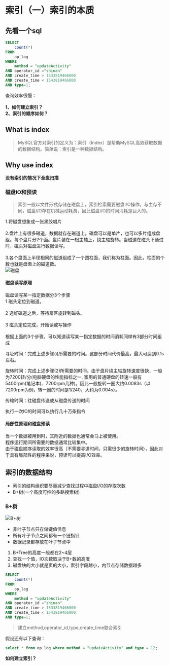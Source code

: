 # 索引（一）索引的本质
## 先看一个sql
```sql
SELECT
	count(*)
FROM
	op_log
WHERE
	method = "updateActivity"
AND operator_id ="shinan"
AND create_time > 1533819466000
AND create_time < 1543819466000
AND type=1;
```
查询效率很慢：<br><br>
**1、如何建立索引？**<br>
**2、索引的顺序如何？**

## What is index

>MySQL官方对索引的定义为：索引（Index）是帮助MySQL高效获取数据的数据结构。简单说：索引是一种数据结构。

## Why use index
**没有索引的情况下全盘扫描<br>**

### 磁盘IO和预读 ###
>索引一般以文件形式存储在磁盘上，索引检索需要磁盘I/O操作。与主存不同，磁盘I/O存在机械运动耗费，因此磁盘I/O的时间消耗是巨大的。

1.将磁盘想象成一张黑胶唱片<br><br>
2.盘片上有很多磁道，数据就存在磁道上。磁盘可以是单片，也可以多片组成盘组。每个盘片分2个面。盘片装在一根主轴上，绕主轴旋转。当磁道在磁头下通过时，磁头对磁盘进行数据读写。<br><br>
3.各个盘面上半径相同的磁道组成了一个圆柱面，我们称为柱面。因此，柱面的个数也就是盘面上的磁道数。<br>
![磁盘](http://img.blog.csdn.net/20160202205105560''磁盘'')




#### 磁盘读写原理 ####
磁盘读写某一指定数据分3个步骤<br>
1 磁头定位到磁道。<br><br>
2 选好磁道之后，等待扇区旋转到磁头。<br><br>
3 磁头定位完成，开始读或写操作<br><br>
根据上面的3个步骤，可以知道读写某一指定数据的时间消耗同样有3部分时间组成

寻址时间：完成上述步骤(i)所需要的时间。这部分时间代价最高，最大可达到0.1s左右。

旋转时间：完成上述步骤(2)所需要的时间。由于盘片绕主轴旋转速度很快，一般为7200转/分(电脑硬盘的性能指标之一, 家用的普通硬盘的转速一般有5400rpm(笔记本)、7200rpm几种)。因此一般旋转一圈大约0.0083s（以7200rpm为例，转一圈的时间是1/240，大约为0.004s）。

传输时间：往磁盘传送或从磁盘传送的时间

执行一次IO的时间可以执行几十万条指令

#### 局部性原理和磁盘预读 ####
当一个数据被用到时，其附近的数据也通常会马上被使用。 <br>
程序运行期间所需要的数据通常比较集中。 <br>
由于磁盘顺序读取的效率很高（不需要寻道时间，只需很少的旋转时间），因此对于具有局部性的程序来说，预读可以提高I/O效率。<br>


## 索引的数据结构 ##
- 索引的结构组织要尽量减少查找过程中磁盘I/O的存取次数
- B+树(一个高度可控的多路搜索树)

### B+树 ###

![B+树](http://img.blog.csdn.net/20160202205105560''B+树'')


- 非叶子节点只存储键值信息<br>
- 所有叶子节点之间都有一个链指针<br>
- 数据记录都存放在叶子节点中

1. B+Tree的高度一般都在2~4层
2. 查找一个值，IO次数取决于B+数的高度
3. 磁盘块的大小就是页的大小，索引字段越小，内节点存储数据越多


```sql
SELECT
	count(*)
FROM
	op_log
WHERE
	method = "updateActivity"
AND operator_id ="shinan"
AND create_time > 1533819466000
AND create_time < 1543819466000
AND type=1;
```
> 建立method,operator_id,type,create_time联合索引

假设还有以下查询：
```sql
select * from op_log where method = "updateActivity" and type = 12;
```
**如何建立索引？**






